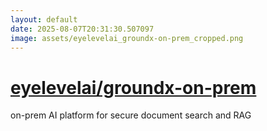 ```yaml
---
layout: default
date: 2025-08-07T20:31:30.507097
image: assets/eyelevelai_groundx-on-prem_cropped.png
---
```


# [eyelevelai/groundx-on-prem](https://github.com/eyelevelai/groundx-on-prem)

on-prem AI platform for secure document search and RAG
